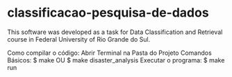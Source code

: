 # classificacao-pesquisa-de-dados
This software was developed as a task for Data Classification and Retrieval course in Federal University of Rio Grande do Sul. 

Como compilar o código:
Abrir Terminal na Pasta do Projeto
Comandos Básicos:
	$ make OU $ make disaster_analysis
Executar o programa:
	$ make run
